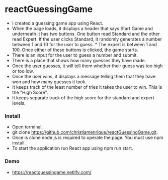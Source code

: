 # reactGuessingGame

* I created a guessing game app using React.
* When the page loads, it displays a header that says Start Game and underneath it has two buttons. One button read Standard and the other read Expert. If the user clicks Standard, it randomly generates a number between 1 and 10 for the user to guess. * The expert is between 1 and 100. Once either of these buttons is clicked, the game starts.
* There is an input for the user to guess a number and submit.
* There is a place that shows how many guesses they have made.
* Once the user guesses, it will tell them whether their guess was too high or too low.
* Once the user wins, it displays a message telling them that they have won and how many guesses it took.
* It keeps track of the least number of tries it takes the user to win. This is the "High Score".
* It keeps separate track of the high score for the standard and expert levels.

### Install
* Open terminal.
* git clone https://github.com/christiamenrique/reactGuessingGame.git.
* Once is clone node.js is required to operate the page. You must use npm install.
* To start the application run React app using npm run start.

### Demo

* https://reactguessingame.netlify.com/
